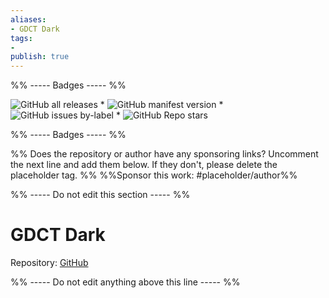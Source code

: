 ```yaml
---
aliases:
- GDCT Dark
tags: 
- 
publish: true
---
```


%% ----- Badges ----- %%

![GitHub all releases](https://img.shields.io/github/downloads/bcdavasconcelos/Obsidian-GDCT_Dark/total?color=573E7A&logo=github&style=for-the-badge) * ![GitHub manifest version](https://img.shields.io/github/manifest-json/v/bcdavasconcelos/Obsidian-GDCT_Dark?color=573E7A&logo=github&style=for-the-badge) * ![GitHub issues by-label](https://img.shields.io/github/issues/bcdavasconcelos/Obsidian-GDCT_Dark/help%20wanted?color=573E7A&logo=github&style=for-the-badge) * ![GitHub Repo stars](https://img.shields.io/github/stars/bcdavasconcelos/Obsidian-GDCT_Dark?color=573E7A&logo=github&style=for-the-badge)

%% ----- Badges ----- %%

%% Does the repository or author have any sponsoring links? Uncomment the next line and add them below. If they don't, please delete the placeholder tag. %%
%%Sponsor this work: #placeholder/author%%

%% ----- Do not edit this section ----- %%

# GDCT Dark

Repository: [GitHub](https://github.com/bcdavasconcelos/Obsidian-GDCT_Dark)



%% ----- Do not edit anything above this line ----- %% 
